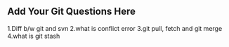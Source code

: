 Add Your Git Questions Here
----------------------------


1.Diff b/w git and svn
2.what is conflict error
3.git pull, fetch and git merge
4.what is git stash


